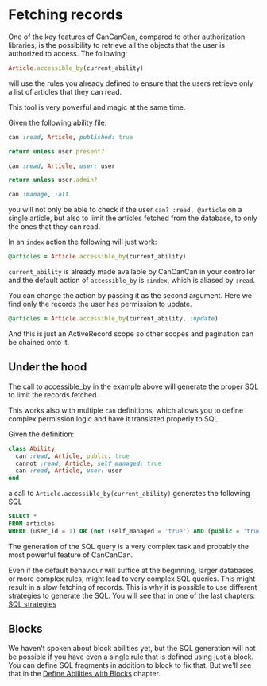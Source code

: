 # Fetching records

One of the key features of CanCanCan, compared to other authorization libraries, is the possibility to retrieve all the objects that the user is authorized to access. The following:

```ruby
Article.accessible_by(current_ability)
```

will use the rules you already defined to ensure that the users retrieve only a list of articles that they can read.

This tool is very powerful and magic at the same time.

Given the following ability file:

```ruby
can :read, Article, published: true

return unless user.present?

can :read, Article, user: user

return unless user.admin?

can :manage, :all
```

you will not only be able to check if the user `can? :read, @article` on a single article, but also to limit the articles fetched from the database, to only the ones that they can read.

In an `index` action the following will just work:

```ruby
@articles = Article.accessible_by(current_ability)
```

`current_ability` is already made available by CanCanCan in your controller and the default action of `accessible_by` is `:index`, which is aliased by `:read`.

You can change the action by passing it as the second argument. Here we find only the records the user has permission to update.

```ruby
@articles = Article.accessible_by(current_ability, :update)
```

And this is just an ActiveRecord scope so other scopes and pagination can be chained onto it.

## Under the hood

The call to accessible_by in the example above will generate the proper SQL to limit the records fetched.

This works also with multiple `can` definitions, which allows you to define complex permission logic and have it translated properly to SQL.

Given the definition:

```ruby
class Ability
  can :read, Article, public: true
  cannot :read, Article, self_managed: true
  can :read, Article, user: user
end
```

a call to `Article.accessible_by(current_ability)` generates the following SQL

```sql
SELECT *
FROM articles
WHERE (user_id = 1) OR (not (self_managed = 'true') AND (public = 'true'))
```

The generation of the SQL query is a very complex task and probably the most powerful feature of CanCanCan.

Even if the default behaviour will suffice at the beginning, larger databases or more complex rules, might lead to very complex SQL queries. This might result in a slow fetching of records. This is why it is possible to use different strategies to generate the SQL.
You will see that in one of the last chapters: [SQL strategies](./sql_strategies.md)

## Blocks

We haven't spoken about block abilities yet, but the SQL generation will not be possible if you have even a single rule that is defined using just a block.
You can define SQL fragments in addition to block to fix that. But we'll see that in the [Define Abilities with Blocks](./define_abilities_with_blocks.md) chapter.
